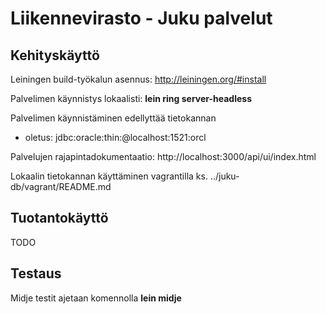 Liikennevirasto - Juku palvelut
===============================

Kehityskäyttö
-------------

Leiningen build-työkalun asennus: http://leiningen.org/#install

Palvelimen käynnistys lokaalisti: **lein ring server-headless**

Palvelimen käynnistäminen edellyttää tietokannan
* oletus: jdbc:oracle:thin:@localhost:1521:orcl

Palvelujen rajapintadokumentaatio: http://localhost:3000/api/ui/index.html

Lokaalin tietokannan käyttäminen vagrantilla ks. ../juku-db/vagrant/README.md

Tuotantokäyttö
--------------

TODO

Testaus
-------

Midje testit ajetaan komennolla **lein midje**